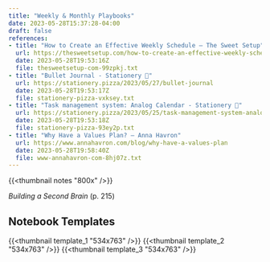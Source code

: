 ```yaml
---
title: "Weekly & Monthly Playbooks"
date: 2023-05-28T15:37:28-04:00
draft: false
references:
- title: "How to Create an Effective Weekly Schedule – The Sweet Setup"
  url: https://thesweetsetup.com/how-to-create-an-effective-weekly-schedule/
  date: 2023-05-28T19:53:16Z
  file: thesweetsetup-com-99zpkj.txt
- title: "Bullet Journal - Stationery 🍕"
  url: https://stationery.pizza/2023/05/27/bullet-journal
  date: 2023-05-28T19:53:17Z
  file: stationery-pizza-vxksey.txt
- title: "Task management system: Analog Calendar - Stationery 🍕"
  url: https://stationery.pizza/2023/05/25/task-management-system-analog-calendar
  date: 2023-05-28T19:53:18Z
  file: stationery-pizza-93ey2p.txt
- title: "Why Have a Values Plan? – Anna Havron"
  url: https://www.annahavron.com/blog/why-have-a-values-plan
  date: 2023-05-28T19:58:40Z
  file: www-annahavron-com-8hj07z.txt
---
```


{{<thumbnail notes "800x" />}}

_Building a Second Brain_ (p. 215)

## Notebook Templates

{{<thumbnail template_1 "534x763" />}}
{{<thumbnail template_2 "534x763" />}}
{{<thumbnail template_3 "534x763" />}}
